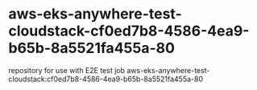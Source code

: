 # aws-eks-anywhere-test-cloudstack-cf0ed7b8-4586-4ea9-b65b-8a5521fa455a-80
repository for use with E2E test job aws-eks-anywhere-test-cloudstack:cf0ed7b8-4586-4ea9-b65b-8a5521fa455a-80
